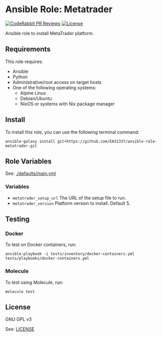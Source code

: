 # Ansible Role: Metatrader

[![CodeRabbit PR Reviews](https://img.shields.io/coderabbit/prs/github/EA31337/ansible-role-metatrader?utm_source=oss&utm_medium=github&utm_campaign=EA31337%2Fansible-role-metatrader&labelColor=171717&color=FF570A&link=https%3A%2F%2Fcoderabbit.ai&label=CodeRabbit+PR+Reviews)](https://github.com/EA31337/ansible-role-metatrader/pulls)
[![License](https://img.shields.io/badge/license-MIT-brightgreen.svg)](LICENSE)

Ansible role to install MetaTrader platform.

## Requirements

This role requires:

- Ansible
- Python
- Administrative/root access on target hosts
- One of the following operating systems:
  - Alpine Linux
  - Debian/Ubuntu
  - NixOS or systems with Nix package manager

## Install

To install this role, you can use the following terminal command:

```shell
ansible-galaxy install git+https://github.com/EA31337/ansible-role-metatrader.git
```

## Role Variables

See: [./defaults/main.yml](./defaults/main.yml)

### Variables

- `metatrader_setup_url`
  The URL of the setup file to run.
- `metatrader_version`
  Platform version to install.
  Default 5.

## Testing

### Docker

To test on Docker containers, run:

```shell
ansible-playbook -i tests/inventory/docker-containers.yml tests/playbooks/docker-containers.yml
```

### Molecule

To test using Molecule, run:

```shell
molecule test
```

## License

GNU GPL v3

See: [LICENSE](./LICENSE)
